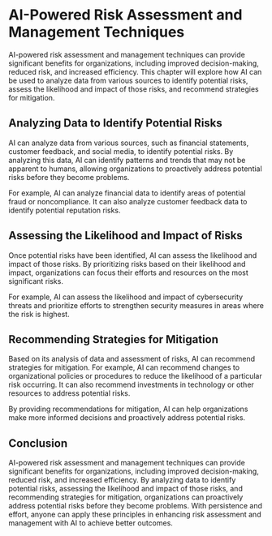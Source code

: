 AI-Powered Risk Assessment and Management Techniques
=================================================================================================================

AI-powered risk assessment and management techniques can provide significant benefits for organizations, including improved decision-making, reduced risk, and increased efficiency. This chapter will explore how AI can be used to analyze data from various sources to identify potential risks, assess the likelihood and impact of those risks, and recommend strategies for mitigation.

Analyzing Data to Identify Potential Risks
------------------------------------------

AI can analyze data from various sources, such as financial statements, customer feedback, and social media, to identify potential risks. By analyzing this data, AI can identify patterns and trends that may not be apparent to humans, allowing organizations to proactively address potential risks before they become problems.

For example, AI can analyze financial data to identify areas of potential fraud or noncompliance. It can also analyze customer feedback data to identify potential reputation risks.

Assessing the Likelihood and Impact of Risks
--------------------------------------------

Once potential risks have been identified, AI can assess the likelihood and impact of those risks. By prioritizing risks based on their likelihood and impact, organizations can focus their efforts and resources on the most significant risks.

For example, AI can assess the likelihood and impact of cybersecurity threats and prioritize efforts to strengthen security measures in areas where the risk is highest.

Recommending Strategies for Mitigation
--------------------------------------

Based on its analysis of data and assessment of risks, AI can recommend strategies for mitigation. For example, AI can recommend changes to organizational policies or procedures to reduce the likelihood of a particular risk occurring. It can also recommend investments in technology or other resources to address potential risks.

By providing recommendations for mitigation, AI can help organizations make more informed decisions and proactively address potential risks.

Conclusion
----------

AI-powered risk assessment and management techniques can provide significant benefits for organizations, including improved decision-making, reduced risk, and increased efficiency. By analyzing data to identify potential risks, assessing the likelihood and impact of those risks, and recommending strategies for mitigation, organizations can proactively address potential risks before they become problems. With persistence and effort, anyone can apply these principles in enhancing risk assessment and management with AI to achieve better outcomes.
